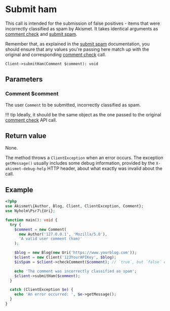 # Submit ham
This call is intended for the submission of false positives - items that were incorrectly classified as spam by Akismet.
It takes identical arguments as [comment check](comment_check.md) and [submit spam](submit_spam.md).

Remember that, as explained in the [submit spam](submit_spam.md) documentation, you should ensure
that any values you're passing here match up with the original and corresponding [comment check](comment_check.md) call.

```
Client->submitHam(Comment $comment): void
```

## Parameters

### Comment **$comment**
The user `Comment` to be submitted, incorrectly classified as spam.

!!! tip
    Ideally, it should be the same object as the one passed to the original [comment check](comment_check.md) API call.

## Return value
None.

The method throws a `ClientException` when an error occurs.
The exception `getMessage()` usually includes some debug information, provided by the `X-akismet-debug-help` HTTP header, about what exactly was invalid about the call.

## Example

```php
<?php
use Akismet\{Author, Blog, Client, ClientException, Comment};
use Nyholm\Psr7\{Uri};

function main(): void {
  try {
    $comment = new Comment(
      new Author('127.0.0.1', 'Mozilla/5.0'),
      'A valid user comment (ham)'
    );

    $blog = new Blog(new Uri('https://www.yourblog.com'));
    $client = new Client('123YourAPIKey', $blog);
    $isSpam = $client->checkComment($comment); // `true`, but `false` expected.

    echo 'The comment was incorrectly classified as spam';
    $client->submitHam($comment);
  }

  catch (ClientException $e) {
    echo 'An error occurred: ', $e->getMessage();
  }
}
```
